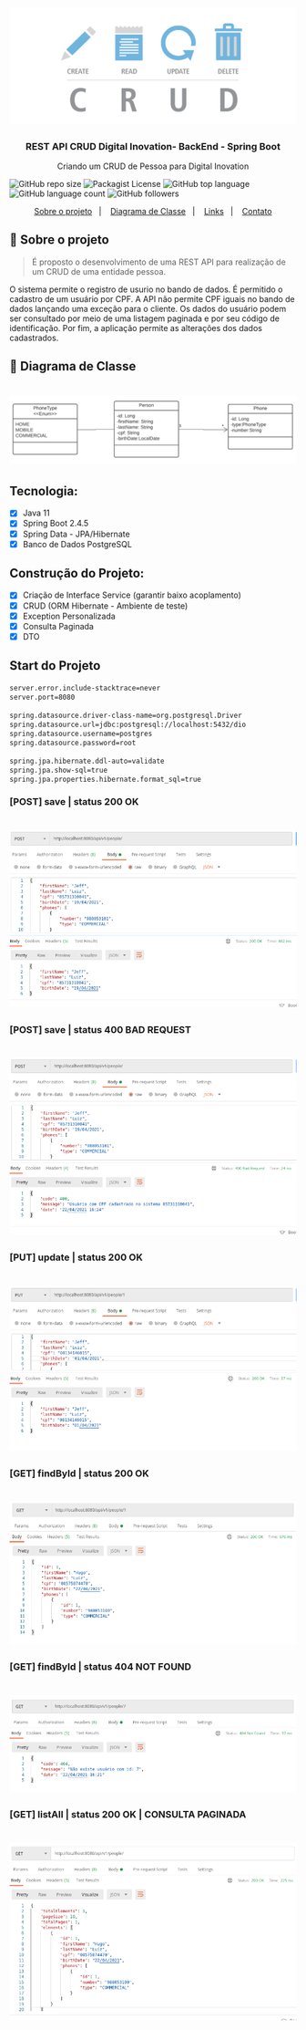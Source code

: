 <h1 align="center">
    <img alt="Ecommerce" src="https://github.com/JeffersonLuizCruz/crudperson/blob/main/src/main/java/com/dio/crud.png" />
</h1>

<h3 align="center">
  REST API CRUD Digital Inovation- BackEnd - Spring Boot
</h3>

<p align="center">Criando um CRUD de Pessoa para Digital Inovation</p>

![GitHub repo size](https://img.shields.io/github/repo-size/JeffersonLuizCruz/financial)  ![Packagist License](https://img.shields.io/packagist/l/JeffersonLuizCruz/financial)  ![GitHub top language](https://img.shields.io/github/languages/top/JeffersonLuizCruz/financial)  ![GitHub language count](https://img.shields.io/github/languages/count/JeffersonLuizCruz/financial?label=Linguagem%20de%20Programa%C3%A7%C3%A3o)  ![GitHub followers](https://img.shields.io/github/followers/JeffersonLuizCruz?style=social)

<p align="center">
  <a href="#-sobre">Sobre o projeto</a>&nbsp;&nbsp;&nbsp;|&nbsp;&nbsp;&nbsp;
  <a href="#-diagrama">Diagrama de Classe</a>&nbsp;&nbsp;&nbsp;|&nbsp;&nbsp;&nbsp;
  <a href="#-links">Links</a>&nbsp;&nbsp;&nbsp;|&nbsp;&nbsp;&nbsp;
  <a href="#-contato">Contato</a>
</p>

## :page_with_curl: Sobre o projeto <a name="-sobre"/></a>

> É proposto o desenvolvimento de uma REST API para realização de um CRUD de uma entidade pessoa. 

O sistema permite o registro de usurio no bando de dados. É permitido o cadastro de um usuário por CPF. A API não permite CPF iguais no bando de dados lançando uma exceção para o cliente. Os dados do usuário podem ser consultado por meio de uma listagem paginada e por seu código de identificação. Por fim, a aplicação permite as alterações dos dados cadastrados.


## :page_with_curl: Diagrama de Classe <a name="-diagrama"/></a>
<h1 align="center">
    <img alt="Ecommerce" src="https://github.com/JeffersonLuizCruz/crudperson/blob/main/src/main/java/com/dio/diagramaClasse.png" />
</h1>

## Tecnologia:
- [x] Java 11<br>
- [x] Spring Boot 2.4.5<br>
- [x] Spring Data - JPA/Hibernate<br>
- [x] Banco de Dados PostgreSQL<br>

## Construção do Projeto:
- [x] Criação de Interface Service (garantir baixo acoplamento)<br>
- [x] CRUD (ORM Hibernate - Ambiente de teste)<br>
- [x] Exception Personalizada
- [x] Consulta Paginada
- [x] DTO

## Start do Projeto

```
server.error.include-stacktrace=never
server.port=8080

spring.datasource.driver-class-name=org.postgresql.Driver
spring.datasource.url=jdbc:postgresql://localhost:5432/dio
spring.datasource.username=postgres
spring.datasource.password=root

spring.jpa.hibernate.ddl-auto=validate
spring.jpa.show-sql=true
spring.jpa.properties.hibernate.format_sql=true

```

### [POST] save     | status 200 OK
<h1 align="center">
    <img src="https://github.com/JeffersonLuizCruz/crudperson/blob/main/src/main/java/com/dio/save.png" />
</h1>

### [POST] save     | status 400 BAD REQUEST
<h1 align="center">
    <img src="https://github.com/JeffersonLuizCruz/crudperson/blob/main/src/main/java/com/dio/saveException.png" />
</h1>

### [PUT] update    | status 200 OK
<h1 align="center">
    <img src="https://github.com/JeffersonLuizCruz/crudperson/blob/main/src/main/java/com/dio/update.png" />
</h1>

### [GET] findById  | status 200 OK
<h1 align="center">
    <img src="https://github.com/JeffersonLuizCruz/crudperson/blob/main/src/main/java/com/dio/getById.png" />
</h1>

### [GET] findById  | status 404 NOT FOUND
<h1 align="center">
    <img src="https://github.com/JeffersonLuizCruz/crudperson/blob/main/src/main/java/com/dio/getByIdException.png" />
</h1>

### [GET] listAll   | status  200 OK | CONSULTA PAGINADA
<h1 align="center">
    <img src="https://github.com/JeffersonLuizCruz/crudperson/blob/main/src/main/java/com/dio/pageRequest.png" />
</h1>
